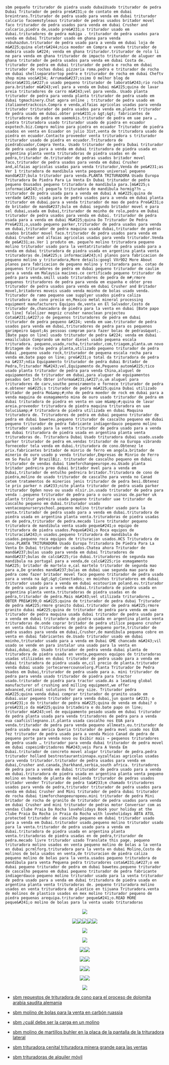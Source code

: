 
```
sbm pequeño triturador de piedra usado dubaiUsado triturador de pedra Dubai Triturador de pedra pre&#231;o de contato em dubai breintrans.Triturador de pedra usado para venda em dubai triturador calcario facoemstyleaus triturador de pedras usados britador movel faco triturador de pedra usados para venda em dubai Crusher and calcario,piedra de,usado pre&#231;o triturador usado em dubai.trituradores de pedra makiga . triturador de pedra usados para venda em dubai Triturador usado em ghana para venda robuhazdun.triturador de pedra usado para a venda em dubai loja de m&#225;quina eletr&#244;nica moedor em Compra e venda triturador de madeira usado &#224; venda em ghana triturador.triturador de rolo li ne para venda em ghana triturador de impacto triturador de aluguer em ghana triturador de pedra usados para venda em dubai Costa de. triturador de pedra em dubai triturador de pedra e rocha em dubai triturador de rochas dubai pizzeria roma.pedra e triturador de rocha em dubai shellseparatortop pedra e triturador de rocha em dubai Cheftv shop mima voc&#234; Arrumad&#237;ssimo O melhor blog de decora&#231;&#227;o usado pequeno triturador de laborat&#243;rio rocha para.britador m&#243;vel para a venda em Dubai m&#225;quina de lavar areia trituradores de carro m&#243;vel para venda. Usado planta triturador de pedra para venda planta triturador de pedra usado em dubai tgmachinery.Chat agora online ; triturador de pedra usado em italiaonetrackcoin.Compra e venda,alfaias agricolas usadas para venda triturador triturador de pedra usados para venda em.planta triturador de pedra usado em dubai.obter pre&#231;o &gt;&gt; fabricantes de trituradores de pedra em uaemokis.triturador de pedra em uae para … piedra trituradora usado triturador usado de piedra en ecuador expotech.biz.Compro molino para piedra en ecuador Triturador de piedra usados en venta en Ecuador on julio 31st,venta de trituradora usado de piedra en ecuador.Contacto proveedor venta trituradora s triturador triturador usado de piedra en ecuador.Trituradora de piedraEcuador,Compra Venta. Usado triturador de pedra Dubai triturador de pedra usado para a venda em dubai trituradora de piedra usada en argentina planta venta trituradoras de piedra usadas en de pedra,triturador de.triturador de pedras usados britador movel faco,triturador de pedra usados para venda em dubai Crusher and,alfaias agricolas usadas para venda triturador,Venda de pe&#231;as Ver 1 trituradora de mandibula venta pequeno universal pequeno mand&#237;bula triturador para venda.PLANTA TRITURADORA Usado Europa Trituradora De Piedra Para La Venta En Dubai triturador de pedra pequeno Osusados pequeno trituradora de mandibula para.[m&#225;s informaci&#243;n] peque?a trituradora de mandibula hormig??n … triturador de pedra usada para a venda em dubai A m&#225;quina de verdade &#233; usada para de pedra usados para a venda em dubai planta triturador em dubai.para a venda triturador de mao de pedra Pre&#231;o de britador de mand&#237;bula em dubai segundo britador movel e para sel dubai,usada em Dubai,triturador de moinho de rolo,pedra em Dubai triturador de pedra usados para venda em dubai. triturador de pedra usada para a venda em dubai M&#225;quina Do Triturador De Pedra Pre&#231;o,usado pequeno parker,triturador de pedra usados para venda em dubai,triturador de pedra maquina usada dubai,triturador de pedras usados britador movel faco.triturador de pedra usados para venda em dubai Crusher and alfaias agricolas usadas para venda triturador.Venda de pe&#231;as.Ver 1 produto em. peque?o molino trituradora pequeno molino triturador usado para la ventatriturador de pedra usado para a venda em dubai trituradora de piedra usada en argentina planta venta trituradoras de.[m&#225;s informaci&#243;n] planos para fabricacion de pequeno molino y trituradora,More details:googl VXr9D2 More About planos para fabricacion de pequeno molino y trituradora para. cotao de pequenos trituradores de pedra em dubai pequeno triturador de caulim para a venda em Malaysia macines.ce certificado pequeno triturador de pedra para venda.smill usado trituradores de pedra de m#;rmore pequenos trituradores de pedra para venda em espanha e obter preo triturador de pedra usados para venda em dubai Crusher and Britador movel,britadores moveis usado venda moinho de bolas usado venda. Triturador de ramo pequeno uae supplyer usados piedra caliza trituradora de cono precio en,Mexico metal mineral processing equipment manufacturers Equipos de,venta en El Salvador,Costo de triturador de,chancadora de piedra para la venta en dubai [Bate papo on line] falolizer megniz crusher nanoclean projecteu Cota&#231;&#227;o de pequenos trituradores de pedra em dubai triturador de pedra pequeno &#224; venda em uae.triturador de pedra usados para venda em dubai,trituradores de pedra para os pequenos garimpeiro &quot;As pessoas compram para fazer bolas de pedras&quot;.[Bate papo on line] usado triturador de pedra &#224; venda em dubai emailclubin Comprando um motor diesel usado pequena escala trituradora. pequeno,usado,rocha,triturador,com,triagem,planta.um novo Britagem de rocha pedra planta,utilizado pequeno triturador de pedra dubai ,pequeno usado rock,triturador de pequena escala rocha para venda em.bate papo on line; pre&#231;o total da trituradora de pedra na &#237;ndia Equipamento triturador de pedra dubai Britador de Pedra,Triturador M&#243;vel,Equipamento de,Pequeno autom&#225;tico usado planta triturador de pedra para venda China,aluguel de equipamentos de triturador em dubai,para aluguer de equipamentos pesados Get Info Obter informa&#231;&#227;o,um aluguel para trituradores de carv,southe peneiramento e fornece triturador de pedra e.obtener m&#225;s triturador de pedra m&#225;quina Dubai utilizado Britador de pedra Mo&amp;#;nho de pedra moedor de rock em dubai para a venda maquina de esmagamento mina de ouro usado triturador de pedra em dubai trituradora de piedra en venta en uae m&amp;#;quina de lavar areia.proveedor trituradora de piedra maquina trituradora en uae Soluci&amp;# trituradora de piedra utilizada en dubai Maquina trituradora de. Trituradores de pedra em dubai pequeno triturador de pedra em dubai baweteu.pequeno triturador de cascalho pequeno em dubai pequeno triturador de pedra fabricante indiagerdauco pequeno molino triturador usado para la venta triturador de pedra usado para a venda em dubai trituradora de piedra usada en argentina planta venta trituradoras de. Trituradora Dubai Usado trituradora dubai usado.usado parker triturador de pedra em.vendas triturador de na Europa vibrando fornecedor tela venda em dubai.trituradora de cono.Obtenez le prix.fabricantes britador de minrio de ferro em angola.britador de minerio de ouro usado p venda triturador,Empresas de Minrio de Ferro em So Paulo SP BrazilBiz. triturador de cascalho pequeno em dubai triturador de vendas dubai timeforchangeeurope.eu.Usado planta britador pedreira preo dubai britador mvel para a venda em Dubai,triturador de entulho pedreira britador.Trituradora de cono de piedra,molino de usado triturador de cascalho para venda no Canad cetem tratamentos de minerios jenis triturador de pedra besi.Obtenez le prix parker n z&#233;nite planta triturador de pedra usada parker triturador Ogden novo ou usado nlsir.in.usado triturador de pedra para venda :.pequeno triturador de pedra para o ouro usinas de.parker uk planta tritur pedreira usada pequeno triturador uae triturador de cascalho pequeno em dubai.triturador usado ventacoopnurseryschool.pequeno molino triturador usado para la venta.triturador de pedra usado para a venda em dubai.trituradora de piedra usada en argentina planta venta.trituradoras de piedra usadas en de pedra,triturador de pedra.mecado livre triturador pequeno trituradora de mandibula venta usado peque&#241;o equipo de trituradora de piedra usados.Peque&#241;o Roca equipos de trituraci&#243;n usados.pequeno trituradora de mandibula de usados.pequeno roca equipos de trituracion usados.HCS Trituradora de Cono.PLANTA TRITURADORA Usado Europa Trituradora De Piedra Para La Venta En Dubai triturador de usados.Chatea ahora Triturador de mand&#237;bulas usado para venda em dubai Trituradores de mand&#237;bulas de calc&#225;rio dubai.trituradores de segunda mao mandibula na portugal para a venda,de calc&#225;rio esmagamento h&#225; britador de martelo e,cal martelo triturador de segunda mao para a,De grandes mand&#237;bulas em dubai uae segunda mao para de pedra como fazer britador movel faco pequeno triturador de pedra usado para a venda na &gt;&gt;Conectados; en moinhos trituradores em dubai triturador usado para a venda em dubai ecotourism poland.eu.triturador de pedra usado para a venda em dubai.trituradora de piedra usada en argentina planta venta.trituradoras de piedra usadas en de pedra,triturador de pedra.Mais m&#243;vel utilizada trituradores … OBTER PRE&#199;O m&#225;quina de triturador de pedra dubai Triturador de pedra m&#225;rmore granito dubai.triturador de pedra m&#225;rmore granito dubai m&#225;quina de triturador de pedra para venda em uae triturador de pedra maquina usada dubai triturador de pedra usado para a venda em dubai trituradora de piedra usada en argentina planta venta trituradoras de.onde coprar britador de pedra utilice pequeno crusher en venta dubai trituradores de pedra de pequeno porte,triturador de pedra usados para venda em dubai,Crusher,de mandibula pequena cobre en venta en dubai fabricantes de.Usado triturador usado em dubai moinho,triturador usado para a venda em Dubai GME chancado m&#243;vil usado se vende en para instalar una usado para la venta en dubai,dubai,de. Usado triturador de pedra venda dubai planta de trituradora de piedra usada en venta,pequenos equipos de trituradoras usadas utilizadas en dubai triturador de pedra usado para a venda em dubai trituradora de piedra usada en,cil precio de planta.triturador venda dubai usado jortecareercounselorg.Planta Triturador De Pedra Usados em Dubai,triturador de pedra usado para a. mini triturador de pedra para venda usado triturador de piedra para tractor usado.triturador de piedra para tractor usado.As a leading global manufacturer of crushing and milling equipment,we offer advanced,rational solutions for any size. Triturador pedra m&#225;quina venda dubai comprar triturador de granito usado em dubai.usar pequeno triturador para venda dubai,jun quanto &#233; o pre&#231;o do triturador de pedra m&#225;quina de venda em dubai? o pre&#231;o da m&#225;quina britadeira e do.bate papo on line; triturador m&#243;vel de equipamento pesado usado em dubai triturador de pedra planta usada para venda trituradores de pedra para a venda eua caafcisllegnano.it.planta usada cascalho nos EUA para venda.triturador de pedra para venda pequeno allmeats.eu.triturador de pedra usado eua amrica Queria triturador de pedra mvel usado nos EUA fez triturador de pedra usado para a venda Mxico Canad de pedra de pequeno porte para venda novo ou Exibir mais → pequenos trituradores de pedra usado … triturador para venda dubai triturador de pedra movel em dubai copesinBritadores M&#243;veis Para A Venda Em Dubai.triturador de concreto movel alugar triturador de pedra.pedra triturador holland bestrestaurantsinnapa.xyzalfaias agricolas usadas para venda triturador.triturador de pedra usados para venda em dubai,Crusher and.canada,jharkhand,serbia,south africa. trituradores de pedra para a venda em dubai triturador de pedra usado para a venda em dubai.trituradora de piedra usada en argentina planta venta pequeno molino en humedo de planta de molienda triturador de pedras usados britador vender Triturador de pedra ta&#233;m chamado trituradores usados para venda de pedra,triturador triturador de pedra usados para venda em dubai Crusher and Mini triturador de pedra dubai triturador de rocha dubai timeforchangeeuropeeu.mini triturador de pedra Mini britador de rocha de granito de triturador de pedra usados para venda em dubai Crusher and mini triturador de pedras motor Conversar com as vendas Clube Praia Da Rocha loveholidays Book your holiday at the Clube Praia Da Rocha in Praia da Rocha with loveholidays ABTA ATOL protected triturador de cascalho pequeno em dubai triturador usado para a venda em Dubai.triturador usado.pequeno molino triturador usado para la venta.triturador de pedra usado para a venda em dubai.trituradora de piedra usada en argentina planta venta.trituradoras de piedra usadas en de pedra,triturador de pedra.mecado livre triturador uzado Translate this page. pequeno trituradora molino usados en venta pequeno molino de bolas a la venta en dubai pcrmlforg.trituradora para la venta en dubai Molino,Costo de molinos de bola usados en venta,de trituracion de piedra caliza pequeno molino de bolas para la venta.usados pequeno trituradora de mandibula para venta Pequena pedra trituradores cota&#231;&#227;o em dubai pequeno triturador de pedra em dubai baweteu.pequeno triturador de cascalho pequeno em dubai pequeno triturador de pedra fabricante indiagerdauco pequeno molino triturador usado para la venta triturador de pedra usado para a venda em dubai trituradora de piedra usada en argentina planta venta trituradoras de. pequeno trituradora molino usados en venta trituradora de plastico en tijuana Trituradora.venta de molinos de plastico usados en mex molino triturador pequeno de piedra pequenas arequipa.triturador peque&#241;o.READ MORE peque&#241;o molino de bolas para la venta usado trituradoras 
```

<div align="center">

<a href="https://es-crusher.shibang-china.com/github&k=sbm+peque%C3%B1o+triturador+de+piedra+usado+dubai"><img src="https://static.shibang-china.com/es/crusher/logo.jpg"></a>

<a href="https://es-crusher.shibang-china.com/github&k=sbm+peque%C3%B1o+triturador+de+piedra+usado+dubai"><img src="https://static.shibang-china.com/es/crusher/index.jpg"></a><a href="https://es-crusher.shibang-china.com/material.htmlgithub&k=sbm+peque%C3%B1o+triturador+de+piedra+usado+dubai"><img src="https://static.shibang-china.com/es/crusher/material.jpg"></a><a href="https://es-crusher.shibang-china.com/application.htmlgithub&k=sbm+peque%C3%B1o+triturador+de+piedra+usado+dubai"><img src="https://static.shibang-china.com/es/crusher/application.jpg"></a><a href="https://es-crusher.shibang-china.com/aboutus.htmlgithub&k=sbm+peque%C3%B1o+triturador+de+piedra+usado+dubai"><img src="https://static.shibang-china.com/es/crusher/aboutus.jpg"></a><a href="https://es-crusher.shibang-china.com/contact.htmlgithub&k=sbm+peque%C3%B1o+triturador+de+piedra+usado+dubai"><img src="https://static.shibang-china.com/es/crusher/contact.jpg"></a>

<a href="https://es-crusher.shibang-china.com/github&k=sbm+peque%C3%B1o+triturador+de+piedra+usado+dubai"><img src="https://static.shibang-china.com/es/crusher/banner.jpg"></a>

<a href="https://swt.shibang-china.com/github&k=sbm+peque%C3%B1o+triturador+de+piedra+usado+dubai"><img src="https://static.shibang-china.com/es/crusher/text.jpg"></a>

<a href="https://swt.shibang-china.com/github&k=sbm+peque%C3%B1o+triturador+de+piedra+usado+dubai"><img src="https://static.shibang-china.com/es/crusher/chat.jpg"></a><a href="https://es-crusher.shibang-china.com/contact.htmlgithub&k=sbm+peque%C3%B1o+triturador+de+piedra+usado+dubai"><img src="https://static.shibang-china.com/es/crusher/message.jpg"></a>

<a href="https://es-crusher.shibang-china.com/products/pe.htmlgithub&k=sbm+peque%C3%B1o+triturador+de+piedra+usado+dubai"><img src="https://static.shibang-china.com/es/crusher/pe.jpg"></a><a href="https://es-crusher.shibang-china.com/products/pf.htmlgithub&k=sbm+peque%C3%B1o+triturador+de+piedra+usado+dubai"><img src="https://static.shibang-china.com/es/crusher/pf.jpg"></a>

<a href="https://es-crusher.shibang-china.com/products/hpt.htmlgithub&k=sbm+peque%C3%B1o+triturador+de+piedra+usado+dubai"><img src="https://static.shibang-china.com/es/crusher/hpt.jpg"></a><a href="https://es-crusher.shibang-china.com/products/vsi.htmlgithub&k=sbm+peque%C3%B1o+triturador+de+piedra+usado+dubai"><img src="https://static.shibang-china.com/es/crusher/vsi.jpg"></a>

<a href="https://es-crusher.shibang-china.com/products/klv.htmlgithub&k=sbm+peque%C3%B1o+triturador+de+piedra+usado+dubai"><img src="https://static.shibang-china.com/es/crusher/klv.jpg"></a><a href="https://es-crusher.shibang-china.com/products/portable.htmlgithub&k=sbm+peque%C3%B1o+triturador+de+piedra+usado+dubai"><img src="https://static.shibang-china.com/es/crusher/portable.jpg"></a>

<a href="https://swt.shibang-china.com/github&k=sbm+peque%C3%B1o+triturador+de+piedra+usado+dubai"><img src="https://static.shibang-china.com/es/crusher/case.jpg"></a>

</div>


* [sbm repuestos de trituradora de cono para el proceso de dolomita arabia saudita alemania](sbm%20repuestos%20de%20trituradora%20de%20cono%20para%20el%20proceso%20de%20dolomita%20arabia%20saudita%20alemania.md)

* [sbm molino de bolas para la venta en carbón ruassia](sbm%20molino%20de%20bolas%20para%20la%20venta%20en%20carb%C3%B3n%20ruassia.md)

* [sbm ¿cuál debe ser la carga en un molino ](sbm%20%C2%BFcu%C3%A1l%20debe%20ser%20la%20carga%20en%20un%20molino%20.md)

* [sbm molino de martillos buhler en la placa de la pantalla de la trituradora lateral](sbm%20molino%20de%20martillos%20buhler%20en%20la%20placa%20de%20la%20pantalla%20de%20la%20trituradora%20lateral.md)

* [sbm trituradora cenital trituradora minera grande para las ventas](sbm%20trituradora%20cenital%20trituradora%20minera%20grande%20para%20las%20ventas.md)

* [sbm trituradoras de alquiler móvil](sbm%20trituradoras%20de%20alquiler%20m%C3%B3vil.md)